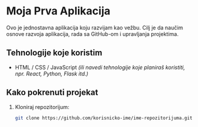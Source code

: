 # Moja Prva Aplikacija

Ovo je jednostavna aplikacija koju razvijam kao vežbu. Cilj je da naučim osnove razvoja aplikacija, rada sa GitHub-om i upravljanja projektima.

## Tehnologije koje koristim

- HTML / CSS / JavaScript *(ili navedi tehnologije koje planiraš koristiti, npr. React, Python, Flask itd.)*

## Kako pokrenuti projekat

1. Kloniraj repozitorijum:
   ```bash
   git clone https://github.com/korisnicko-ime/ime-repozitorijuma.git
